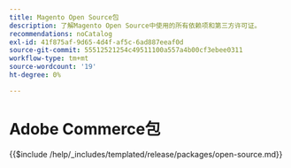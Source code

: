 ```yaml
---
title: Magento Open Source包
description: 了解Magento Open Source中使用的所有依赖项和第三方许可证。
recommendations: noCatalog
exl-id: 41f875af-9d65-4d4f-af5c-6ad887eeaf0d
source-git-commit: 55512521254c49511100a557a4b00cf3ebee0311
workflow-type: tm+mt
source-wordcount: '19'
ht-degree: 0%

---
```


# Adobe Commerce包

{{$include /help/_includes/templated/release/packages/open-source.md}}

<!-- Last updated from includes: 2025-04-11 12:10:38 -->
